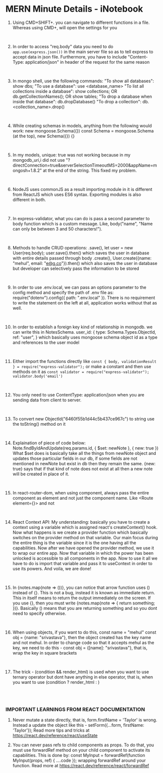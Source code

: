 # MERN Minute Details - iNotebook

1. Using CMD+SHIFT+. you can navigate to different functions in a file. Whereas using CMD+, will open the settings for you

<br>

2. In order to access "req.body" data you need to do `app.use(express.json())` in the main server file so as to tell express to accept data in json file. Furthermore, you have to include
"Content-Type: application/json" in header of the request for the same reason

<br>

3. In mongo shell, use the following commands:
"To show all databases": show dbs;
"To use a database": use <database_name>
"To list all collections inside a database": show collections; OR db.getCollectionNames(); OR show tables;
"To drop a database when inside that database": db.dropDatabase()
"To drop a collection": db.<collection_name>.drop()

<br>

4. While creating schemas in models, anything from the following would work:
new mongoose.Schema({})
const Schema = mongoose.Schema (at the top), new Schema({})
{}

<br>

5. In my models, unique: true was not working because in my mongodb_uri,i did not use "?directConnection=true&serverSelectionTimeoutMS=2000&appName=mongosh+1.8.2" at the end of the string. This fixed my problem.

<br>

6. NodeJS uses commonJS as a result importing module in it is different from ReactJS which uses ES6 syntax. Exporting modules is also different in both.

<br>

7. In express-validator, what you can do is pass a second parameter to body function which is a custom message. Like, body("name", "Name can only be between 3 and 50 characters!").

<br>

8. Methods to handle CRUD operations:
.save(), let user = new User(req.body); user.save().then() which saves the user in database with entire details passed through body
.create(), User.create({name: "mehul", email: "e@g.co"}).then() which also saves the user in database but developer can selectively pass the information to be stored

<br>

9. In order to use .env.local,  we can pass an options parameter to the config method and specify the path of .env file as:
require("dotenv").config({ path: ".env.local" }). There is no requirement to write the statement on the left at all, application works without that as well.

<br>

10. In order to establish a foreign key kind of relationship in mongodb.  we can write this in NotesSchema. 
user_id: {
type: Schema.Types.ObjectId,
ref: "user",
}
which basically uses mongoose schema object id as a type and references to the user model

<br>

11. Either import the functions directly like ```const { body, validationResult } = require("express-validator");``` or make a constant and then use methods on it as
 `const validator = require("express-validator"); validator.body('email')`

<br>

12. You only need to use ContentType: application/json when you are sending data from client to server.

<br>

13. To convert new ObjectId("6460f55b1d44c5b437ce967c") to string use the toString() method on it

<br>

14. Explaination of piece of code below:
Note.findByIdAndUpdate(req.params.id, { $set: newNote }, { new: true })
What $set does is basically take all the things from newNote object and updates those particular fields in our db, if some fields are not mentioned in newNote but exist in db then they remain the same. {new: true} says that if that kind of note does not exist at all then a new note will be created in place of it.

<br>

15. In react-router-dom, when using <Route> component, always pass the entire component as element and not just the component name. Like <Route element={<Home />}> and not 
<Route element={Home}>

<br>

14. React Context API:
My understanding: basically you have to create a context using a variable which is assigned react's createContext() hook. Now what happens is we create a provider function which basically switches on the provider method on that variable. Our main focus during the entire thing is the variable since it is the one having all the capabilities. Now after we have opened the provider method, we use it to wrap our entire app. Now that variable in which the power has been unlocked is accessible to all components in the app. Now to use it all we have to do is import that variable and pass it to useContext in order to use its powers. And voila, we are done!

<br>

15. In {notes.map(note => ())}, you can notice that arrow function uses () instead of {}. This is not a bug, instead it is known as immediate return. This in itself means to return the output immediately on the screen. If you use {}, then you must write {notes.map(note => { return something; })}. Basically () means that you are returning something and so you dont need to specify otherwise.

<br>

16. When using objects, if you want to do this, 
const name = "mehul"
const obj = {name: "srivastava"}, then the object created has the key name and not mehul. In order to change code so that it accepts mehul as the key, we need to do this - 
const obj = {[name]: "srivastava"}, that is, wrap the key in square brackets

<br>

17. The trick - (condition && render_html) is used when you want to use ternary operator but dont have anything in else operator, that is, when you want to use
(condition ? render_html : <no else statement>)



<br><br>

### IMPORTANT LEARNINGS FROM REACT DOCUMENTATION
1. Never mutate a state directly, that is, form.firstName = 'Taylor' is wrong. Instead a update the object like this  - setForm({...form, firstName: 'Taylor'}); Read more tips and tricks at https://react.dev/reference/react/useState

2. You can never pass refs to child components as props. To do that, you must use forwardRef method on your child component to activate its capabilities. This is done by:
const MyInput = forwardRef(function MyInput(props, ref) { ....code }); 
wrapping forwardRef around your function. Read more at https://react.dev/reference/react/forwardRef
